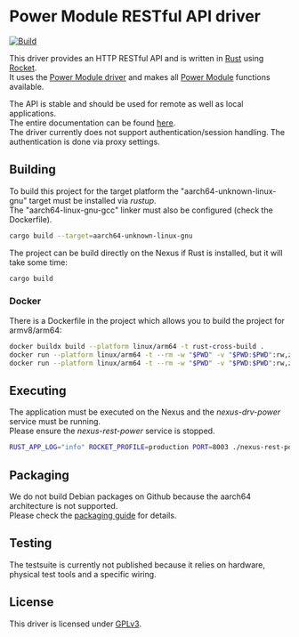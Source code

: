 # Power Module RESTful API driver
[![Build](https://github.com/noreya-nexus/rest-power/actions/workflows/build.yml/badge.svg)](https://github.com/noreya-nexus/rest-power/actions/workflows/build.yml)

This driver provides an HTTP RESTful API and is written in [Rust](https://www.rust-lang.org/) using [Rocket](https://rocket.rs/).  
It uses the [Power Module driver](https://github.com/noreya-nexus/drv-power.git) and makes all [Power Module](https://noreya-nexus.tech/en/modules/power/)
functions available.

The API is stable and should be used for remote as well as local applications.  
The entire documentation can be found [here](https://doc.noreya-nexus.tech/en/module-restful-api/power-module/).  
The driver currently does not support authentication/session handling. The authentication is done via proxy settings.

## Building
To build this project for the target platform the "aarch64-unknown-linux-gnu" target must be installed via *rustup*.    
The "aarch64-linux-gnu-gcc" linker must also be configured (check the Dockerfile).
```bash
cargo build --target=aarch64-unknown-linux-gnu
```
The project can be build directly on the Nexus if Rust is installed, but it will take some time:
```bash
cargo build
```
### Docker
There is a Dockerfile in the project which allows you to build the project for armv8/arm64:
```bash
docker buildx build --platform linux/arm64 -t rust-cross-build .
docker run --platform linux/arm64 -t --rm -w "$PWD" -v "$PWD:$PWD":rw,z rust-cross-build cargo build --target=aarch64-unknown-linux-gnu --release
docker run --platform linux/arm64 -t --rm -w "$PWD" -v "$PWD:$PWD":rw,z rust-cross-build ./makedeb_github.sh
```

## Executing
The application must be executed on the Nexus and the *nexus-drv-power* service must be running.   
Please ensure the *nexus-rest-power* service is stopped.
```bash
RUST_APP_LOG="info" ROCKET_PROFILE=production PORT=8003 ./nexus-rest-power
```

## Packaging
We do not build Debian packages on Github because the aarch64 architecture is not supported.  
Please check the [packaging guide](https://doc.noreya-nexus.tech/en/technical-details/packaging/guide/) for details.

## Testing
The testsuite is currently not published because it relies on hardware, physical test tools and a specific wiring.

## License
This driver is licensed under [GPLv3](LICENSE).
